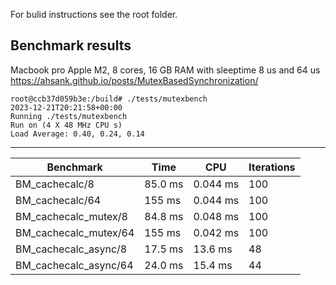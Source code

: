 For bulid instructions see the root folder.

## Benchmark results 

Macbook pro Apple M2, 8 cores, 16 GB RAM with sleeptime 8 us and 64 us https://ahsank.github.io/posts/MutexBasedSynchronization/
  

```console
root@ccb37d059b3e:/build# ./tests/mutexbench 
2023-12-21T20:21:58+00:00
Running ./tests/mutexbench
Run on (4 X 48 MHz CPU s)
Load Average: 0.40, 0.24, 0.14
```

----------------------------------------------------------------
Benchmark              |        Time   |          CPU  | Iterations
-----------------------| ------------- | ------------  | -----------
BM_cachecalc/8         |     85.0 ms   |     0.044 ms  |        100
BM_cachecalc/64        |      155 ms   |     0.044 ms  |        100
BM_cachecalc_mutex/8   |     84.8 ms   |     0.048 ms  |        100
BM_cachecalc_mutex/64  |      155 ms   |     0.042 ms  |        100
BM_cachecalc_async/8   |     17.5 ms   |      13.6 ms  |         48
BM_cachecalc_async/64  |     24.0 ms   |      15.4 ms  |         44

